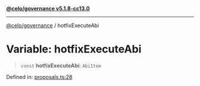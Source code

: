 [**@celo/governance v5.1.8-cc13.0**](../README.md)

***

[@celo/governance](../README.md) / hotfixExecuteAbi

# Variable: hotfixExecuteAbi

> `const` **hotfixExecuteAbi**: `AbiItem`

Defined in: [proposals.ts:28](https://github.com/celo-org/developer-tooling/blob/master/packages/sdk/governance/src/proposals.ts#L28)
